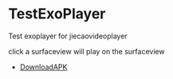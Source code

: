 # TestExoPlayer
Test exoplayer for jiecaovideoplayer

click a surfaceview will play on the surfaceview

* [DownloadAPK](https://github.com/lipangit/TestExoPlayer/blob/master/downloads/app-debug.apk?raw=true)

